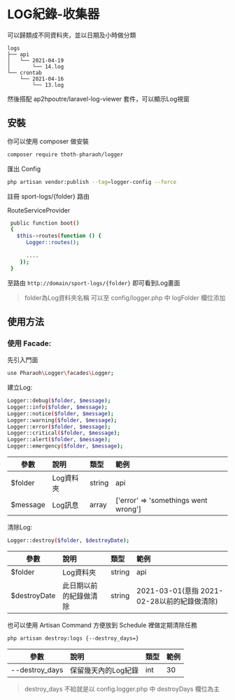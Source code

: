 # LOG紀錄-收集器

可以歸類成不同資料夾，並以日期及小時做分類

```
logs
├── api
│   └── 2021-04-19
│       └── 14.log
└── crontab
    └── 2021-04-16
        └── 13.log

```

然後搭配 ap2hpoutre/laravel-log-viewer 套件，可以顯示Log視窗

## 安裝
你可以使用 composer 做安裝
```bash
composer require thoth-pharaoh/logger
```

匯出 Config
```bash
php artisan vendor:publish --tag=logger-config --force
```

註冊 sport-logs/{folder} 路由

RouteServiceProvider
```bash
 public function boot()
 {
   $this->routes(function () {
      Logger::routes();
      
      ....
    });
 }
```
至路由 ```http://domain/sport-logs/{folder}``` 即可看到Log畫面
>  folder為Log資料夾名稱 可以至 config/logger.php 中 logFolder 欄位添加

## 使用方法

### 使用 Facade:

先引入門面
```bash
use Pharaoh\Logger\facades\Logger;
```

建立Log:

```bash
Logger::debug($folder, $message);
Logger::info($folder, $message);
Logger::notice($folder, $message);
Logger::warning($folder, $message);
Logger::error($folder, $message);
Logger::critical($folder, $message);
Logger::alert($folder, $message);
Logger::emergency($folder, $message);
```

| 參數 | 說明 | 類型 | 範例 |
| ------------|:----------------------- | :------| :------|
| $folder | Log資料夾 | string | api |
| $message | Log訊息 | array | ['error' => 'somethings went wrong'] |

清除Log:
```bash
Logger::destroy($folder, $destroyDate);
```

| 參數 | 說明 | 類型 | 範例 |
| ------------|:----------------------- | :------| :------|
| $folder | Log資料夾 | string | api |
| $destroyDate | 此日期以前的紀錄做清除 | string | 2021-03-01(意指 2021-02-28以前的紀錄做清除) |

也可以使用 Artisan Command 方便放到 Schedule 裡做定期清除任務

```bash
php artisan destroy:logs {--destroy_days=}
```

| 參數 | 說明 | 類型 | 範例 |
| ------------|:----------------------- | :------| :------|
| --destroy_days | 保留幾天內的Log紀錄 | int | 30 |

>  destroy_days 不給就是以 config.logger.php 中 destroyDays 欄位為主
